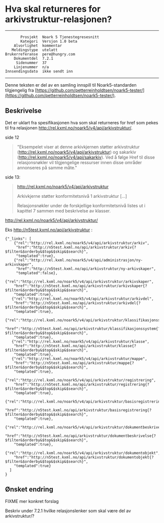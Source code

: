 Hva skal returneres for arkivstruktur-relasjonen?
=================================================

 ------------------  ---------------------------------
           Prosjekt  Noark 5 Tjenestegresesnitt
           Kategori  Versjon 1.0 beta
        Alvorlighet  kommentar
       Meldingstype  utelatt
    Brukerreferanse  pere@hungry.com
        Dokumentdel  7.2.1
         Sidenummer  37
        Linjenummer  n/a
    Innsendingsdato  ikke sendt inn
 ------------------  ---------------------------------

Denne teksten er del av en samling innspill til Noark5-standarden
tilgjengelig fra [https://github.com/petterreinholdtsen/noark5-tester/](https://github.com/petterreinholdtsen/noark5-tester/).

Beskrivelse
-----------

Det er uklart fra spesifikasjonen hva som skal returneres for href som
pekes til fra relasjonen
http://rel.kxml.no/noark5/v4/api/arkivstruktur/.

side 12

> "Eksempelet viser at denne arkivkjernen støtter arkivstruktur
> (http://rel.kxml.no/noark5/v4/api/arkivstruktur) og sakarkiv
> (http://rel.kxml.no/noark5/v4/api/sakarkiv). Ved å følge Href til
> disse relasjonsnøkler vil tilgjengelige ressurser innen disse
> områder annonseres på samme måte."

side 13:

> http://rel.kxml.no/noark5/v4/api/arkivstruktur
> 
>   Arkivkjerne støtter konformitetsnivå 1 arkivstruktur
>   [...]
>
> Relasjonsnøkler under de forskjellige konformitetsnivå listes ut i
> kapittel 7 sammen med beskrivelse av klasser.


http://rel.kxml.no/noark5/v4/api/arkivstruktur/

Eks http://n5test.kxml.no/api/arkivstruktur :
```
{"_links": [
    {"rel":"http://rel.kxml.no/noark5/v4/api/arkivstruktur/arkiv",
     "href":"http://n5test.kxml.no/api/arkivstruktur/arkiv{?$filter&$orderby&$top&$skip&$search}",
     "templated":true},
    {"rel":"http://rel.kxml.no/noark5/v4/api/administrasjon/ny-arkivskaper",
     "href":"http://n5test.kxml.no/api/arkivstruktur/ny-arkivskaper",
     "templated":false},
   {"rel":"http://rel.kxml.no/noark5/v4/api/arkivstruktur/arkivskaper",
    "href":"http://n5test.kxml.no/api/arkivstruktur/arkivskaper{?$filter&$orderby&$top&$skip&$search}",
    "templated":true},
   {"rel":"http://rel.kxml.no/noark5/v4/api/arkivstruktur/arkivdel",
    "href":"http://n5test.kxml.no/api/arkivstruktur/arkivdel{?$filter&$orderby&$top&$skip&$search}",
    "templated":true},
   {"rel":"http://rel.kxml.no/noark5/v4/api/arkivstruktur/klassifikasjonssystem",
    "href":"http://n5test.kxml.no/api/arkivstruktur/klassifikasjonssystem{?$filter&$orderby&$top&$skip&$search}",
    "templated":true},
   {"rel":"http://rel.kxml.no/noark5/v4/api/arkivstruktur/klasse",
    "href":"http://n5test.kxml.no/api/arkivstruktur/klasse{?$filter&$orderby&$top&$skip&$search}",
    "templated":true},
   {"rel":"http://rel.kxml.no/noark5/v4/api/arkivstruktur/mappe",
    "href":"http://n5test.kxml.no/api/arkivstruktur/mappe{?$filter&$orderby&$top&$skip&$search}",
    "templated":true},
   {"rel":"http://rel.kxml.no/noark5/v4/api/arkivstruktur/registrering",
    "href":"http://n5test.kxml.no/api/arkivstruktur/registrering{?$filter&$orderby&$top&$skip&$search}",
    "templated":true},
   {"rel":"http://rel.kxml.no/noark5/v4/api/arkivstruktur/basisregistrering",
    "href":"http://n5test.kxml.no/api/arkivstruktur/basisregistrering{?$filter&$orderby&$top&$skip&$search}",
    "templated":true},
   {"rel":"http://rel.kxml.no/noark5/v4/api/arkivstruktur/dokumentbeskrivelse",
    "href":"http://n5test.kxml.no/api/arkivstruktur/dokumentbeskrivelse{?$filter&$orderby&$top&$skip&$search}",
    "templated":true},
   {"rel":"http://rel.kxml.no/noark5/v4/api/arkivstruktur/dokumentobjekt",
    "href":"http://n5test.kxml.no/api/arkivstruktur/dokumentobjekt{?$filter&$orderby&$top&$skip&$search}",
    "templated":true}
  ]
}
```

Ønsket endring
--------------

FIXME mer konkret forslag

Beskriv under 7.2.1 hvilke relasjonslenker som skal være del av
arkivstruktur/?
